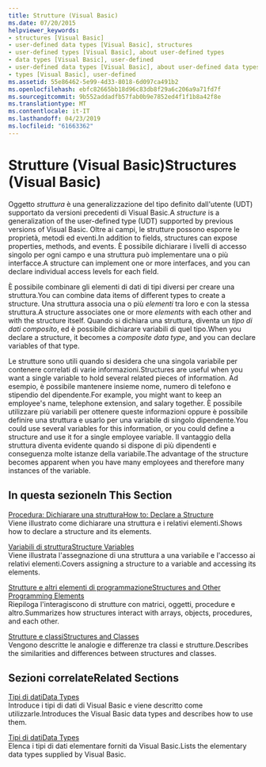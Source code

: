 ```yaml
---
title: Strutture (Visual Basic)
ms.date: 07/20/2015
helpviewer_keywords:
- structures [Visual Basic]
- user-defined data types [Visual Basic], structures
- user-defined types [Visual Basic], about user-defined types
- data types [Visual Basic], user-defined
- user-defined data types [Visual Basic], about user-defined data types
- types [Visual Basic], user-defined
ms.assetid: 55e86462-5e99-4d33-8018-6d097ca491b2
ms.openlocfilehash: ebfc82665bb18d96c83db8f29a6c206a9a71fd7f
ms.sourcegitcommit: 9b552addadfb57fab0b9e7852ed4f1f1b8a42f8e
ms.translationtype: MT
ms.contentlocale: it-IT
ms.lasthandoff: 04/23/2019
ms.locfileid: "61663362"
---
```

# <a name="structures-visual-basic"></a><span data-ttu-id="ba21b-102">Strutture (Visual Basic)</span><span class="sxs-lookup"><span data-stu-id="ba21b-102">Structures (Visual Basic)</span></span>
<span data-ttu-id="ba21b-103">Oggetto *struttura* è una generalizzazione del tipo definito dall'utente (UDT) supportato da versioni precedenti di Visual Basic.</span><span class="sxs-lookup"><span data-stu-id="ba21b-103">A *structure* is a generalization of the user-defined type (UDT) supported by previous versions of Visual Basic.</span></span> <span data-ttu-id="ba21b-104">Oltre ai campi, le strutture possono esporre le proprietà, metodi ed eventi.</span><span class="sxs-lookup"><span data-stu-id="ba21b-104">In addition to fields, structures can expose properties, methods, and events.</span></span> <span data-ttu-id="ba21b-105">È possibile dichiarare i livelli di accesso singolo per ogni campo e una struttura può implementare una o più interfacce.</span><span class="sxs-lookup"><span data-stu-id="ba21b-105">A structure can implement one or more interfaces, and you can declare individual access levels for each field.</span></span>  
  
 <span data-ttu-id="ba21b-106">È possibile combinare gli elementi di dati di tipi diversi per creare una struttura.</span><span class="sxs-lookup"><span data-stu-id="ba21b-106">You can combine data items of different types to create a structure.</span></span> <span data-ttu-id="ba21b-107">Una struttura associa una o più *elementi* tra loro e con la stessa struttura.</span><span class="sxs-lookup"><span data-stu-id="ba21b-107">A structure associates one or more *elements* with each other and with the structure itself.</span></span> <span data-ttu-id="ba21b-108">Quando si dichiara una struttura, diventa un *tipo di dati composito*, ed è possibile dichiarare variabili di quel tipo.</span><span class="sxs-lookup"><span data-stu-id="ba21b-108">When you declare a structure, it becomes a *composite data type*, and you can declare variables of that type.</span></span>  
  
 <span data-ttu-id="ba21b-109">Le strutture sono utili quando si desidera che una singola variabile per contenere correlati di varie informazioni.</span><span class="sxs-lookup"><span data-stu-id="ba21b-109">Structures are useful when you want a single variable to hold several related pieces of information.</span></span> <span data-ttu-id="ba21b-110">Ad esempio, è possibile mantenere insieme nome, numero di telefono e stipendio del dipendente.</span><span class="sxs-lookup"><span data-stu-id="ba21b-110">For example, you might want to keep an employee's name, telephone extension, and salary together.</span></span> <span data-ttu-id="ba21b-111">È possibile utilizzare più variabili per ottenere queste informazioni oppure è possibile definire una struttura e usarlo per una variabile di singolo dipendente.</span><span class="sxs-lookup"><span data-stu-id="ba21b-111">You could use several variables for this information, or you could define a structure and use it for a single employee variable.</span></span> <span data-ttu-id="ba21b-112">Il vantaggio della struttura diventa evidente quando si dispone di più dipendenti e conseguenza molte istanze della variabile.</span><span class="sxs-lookup"><span data-stu-id="ba21b-112">The advantage of the structure becomes apparent when you have many employees and therefore many instances of the variable.</span></span>  
  
## <a name="in-this-section"></a><span data-ttu-id="ba21b-113">In questa sezione</span><span class="sxs-lookup"><span data-stu-id="ba21b-113">In This Section</span></span>  
 [<span data-ttu-id="ba21b-114">Procedura: Dichiarare una struttura</span><span class="sxs-lookup"><span data-stu-id="ba21b-114">How to: Declare a Structure</span></span>](../../../../visual-basic/programming-guide/language-features/data-types/how-to-declare-a-structure.md)  
 <span data-ttu-id="ba21b-115">Viene illustrato come dichiarare una struttura e i relativi elementi.</span><span class="sxs-lookup"><span data-stu-id="ba21b-115">Shows how to declare a structure and its elements.</span></span>  
  
 [<span data-ttu-id="ba21b-116">Variabili di struttura</span><span class="sxs-lookup"><span data-stu-id="ba21b-116">Structure Variables</span></span>](../../../../visual-basic/programming-guide/language-features/data-types/structure-variables.md)  
 <span data-ttu-id="ba21b-117">Viene illustrata l'assegnazione di una struttura a una variabile e l'accesso ai relativi elementi.</span><span class="sxs-lookup"><span data-stu-id="ba21b-117">Covers assigning a structure to a variable and accessing its elements.</span></span>  
  
 [<span data-ttu-id="ba21b-118">Strutture e altri elementi di programmazione</span><span class="sxs-lookup"><span data-stu-id="ba21b-118">Structures and Other Programming Elements</span></span>](../../../../visual-basic/programming-guide/language-features/data-types/structures-and-other-programming-elements.md)  
 <span data-ttu-id="ba21b-119">Riepiloga l'interagiscono di strutture con matrici, oggetti, procedure e altro.</span><span class="sxs-lookup"><span data-stu-id="ba21b-119">Summarizes how structures interact with arrays, objects, procedures, and each other.</span></span>  
  
 [<span data-ttu-id="ba21b-120">Strutture e classi</span><span class="sxs-lookup"><span data-stu-id="ba21b-120">Structures and Classes</span></span>](../../../../visual-basic/programming-guide/language-features/data-types/structures-and-classes.md)  
 <span data-ttu-id="ba21b-121">Vengono descritte le analogie e differenze tra classi e strutture.</span><span class="sxs-lookup"><span data-stu-id="ba21b-121">Describes the similarities and differences between structures and classes.</span></span>  
  
## <a name="related-sections"></a><span data-ttu-id="ba21b-122">Sezioni correlate</span><span class="sxs-lookup"><span data-stu-id="ba21b-122">Related Sections</span></span>  
 [<span data-ttu-id="ba21b-123">Tipi di dati</span><span class="sxs-lookup"><span data-stu-id="ba21b-123">Data Types</span></span>](../../../../visual-basic/programming-guide/language-features/data-types/index.md)  
 <span data-ttu-id="ba21b-124">Introduce i tipi di dati di Visual Basic e viene descritto come utilizzarle.</span><span class="sxs-lookup"><span data-stu-id="ba21b-124">Introduces the Visual Basic data types and describes how to use them.</span></span>  
  
 [<span data-ttu-id="ba21b-125">Tipi di dati</span><span class="sxs-lookup"><span data-stu-id="ba21b-125">Data Types</span></span>](../../../../visual-basic/language-reference/data-types/index.md)  
 <span data-ttu-id="ba21b-126">Elenca i tipi di dati elementare forniti da Visual Basic.</span><span class="sxs-lookup"><span data-stu-id="ba21b-126">Lists the elementary data types supplied by Visual Basic.</span></span>
